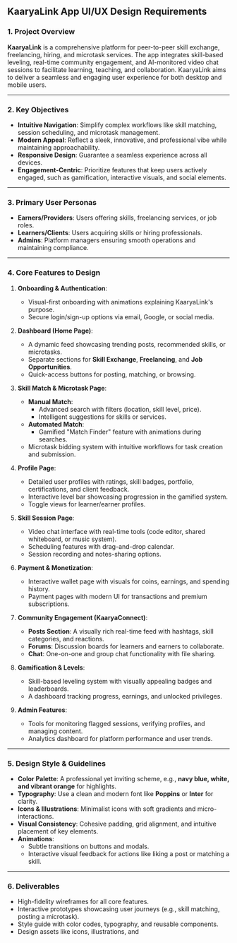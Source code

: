

## **KaaryaLink App UI/UX Design Requirements**

### **1. Project Overview**  
**KaaryaLink** is a comprehensive platform for peer-to-peer skill exchange, freelancing, hiring, and microtask services. The app integrates skill-based leveling, real-time community engagement, and AI-monitored video chat sessions to facilitate learning, teaching, and collaboration. KaaryaLink aims to deliver a seamless and engaging user experience for both desktop and mobile users.

---

### **2. Key Objectives**  
- **Intuitive Navigation**: Simplify complex workflows like skill matching, session scheduling, and microtask management.  
- **Modern Appeal**: Reflect a sleek, innovative, and professional vibe while maintaining approachability.  
- **Responsive Design**: Guarantee a seamless experience across all devices.  
- **Engagement-Centric**: Prioritize features that keep users actively engaged, such as gamification, interactive visuals, and social elements.  

---

### **3. Primary User Personas**  
- **Earners/Providers**: Users offering skills, freelancing services, or job roles.  
- **Learners/Clients**: Users acquiring skills or hiring professionals.  
- **Admins**: Platform managers ensuring smooth operations and maintaining compliance.  

---

### **4. Core Features to Design**  
1. **Onboarding & Authentication**:  
   - Visual-first onboarding with animations explaining KaaryaLink's purpose.  
   - Secure login/sign-up options via email, Google, or social media.  

2. **Dashboard (Home Page)**:  
   - A dynamic feed showcasing trending posts, recommended skills, or microtasks.  
   - Separate sections for **Skill Exchange**, **Freelancing**, and **Job Opportunities**.  
   - Quick-access buttons for posting, matching, or browsing.  

3. **Skill Match & Microtask Page**:  
   - **Manual Match**:  
     - Advanced search with filters (location, skill level, price).  
     - Intelligent suggestions for skills or services.  
   - **Automated Match**:  
     - Gamified "Match Finder" feature with animations during searches.  
   - Microtask bidding system with intuitive workflows for task creation and submission.  

4. **Profile Page**:  
   - Detailed user profiles with ratings, skill badges, portfolio, certifications, and client feedback.  
   - Interactive level bar showcasing progression in the gamified system.  
   - Toggle views for learner/earner profiles.  

5. **Skill Session Page**:  
   - Video chat interface with real-time tools (code editor, shared whiteboard, or music system).  
   - Scheduling features with drag-and-drop calendar.  
   - Session recording and notes-sharing options.  

6. **Payment & Monetization**:  
   - Interactive wallet page with visuals for coins, earnings, and spending history.  
   - Payment pages with modern UI for transactions and premium subscriptions.  

7. **Community Engagement (KaaryaConnect)**:  
   - **Posts Section**: A visually rich real-time feed with hashtags, skill categories, and reactions.  
   - **Forums**: Discussion boards for learners and earners to collaborate.  
   - **Chat**: One-on-one and group chat functionality with file sharing.  

8. **Gamification & Levels**:  
   - Skill-based leveling system with visually appealing badges and leaderboards.  
   - A dashboard tracking progress, earnings, and unlocked privileges.  

9. **Admin Features**:  
   - Tools for monitoring flagged sessions, verifying profiles, and managing content.  
   - Analytics dashboard for platform performance and user trends.  

---

### **5. Design Style & Guidelines**  
- **Color Palette**: A professional yet inviting scheme, e.g., **navy blue, white, and vibrant orange** for highlights.  
- **Typography**: Use a clean and modern font like **Poppins** or **Inter** for clarity.  
- **Icons & Illustrations**: Minimalist icons with soft gradients and micro-interactions.  
- **Visual Consistency**: Cohesive padding, grid alignment, and intuitive placement of key elements.  
- **Animations**:  
  - Subtle transitions on buttons and modals.  
  - Interactive visual feedback for actions like liking a post or matching a skill.  

---

### **6. Deliverables**  
- High-fidelity wireframes for all core features.  
- Interactive prototypes showcasing user journeys (e.g., skill matching, posting a microtask).  
- Style guide with color codes, typography, and reusable components.  
- Design assets like icons, illustrations, and 
